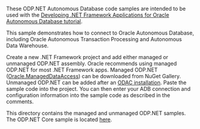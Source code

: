 These ODP.NET Autonomous Database code samples are intended to be used with the [Developing .NET Framework Applications for Oracle Autonomous Database tutorial](https://www.oracle.com/database/technologies/appdev/dotnet/adbdotnetfw.html). 

This sample demonstrates how to connect to Oracle Autonomous Database, including Oracle Autonomous Transaction Processing and Autonomous Data Warehouse.

Create a new .NET Framework project and add either managed or unmanaged ODP.NET assembly. Oracle recommends using managed ODP.NET for most .NET Framework apps. Managed ODP.NET ([Oracle.ManagedDataAccess](https://www.nuget.org/packages/Oracle.ManagedDataAccess)) can be downloaded from NuGet Gallery. Unmanaged ODP.NET can be added after an [ODAC installation](https://www.oracle.com/database/technologies/dotnet-odacdeploy-downloads.html). Paste the sample code into the project. You can then enter your ADB connection and configuration information into the sample code as described in the comments.

This directory contains the 
managed and unmanaged ODP.NET samples. The ODP.NET Core sample is located [here](https://github.com/oracle/dotnet-db-samples/tree/master/samples/dotnet-core/autonomous-db).
